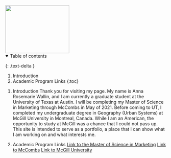 <img src="https://user-images.githubusercontent.com/76073032/102819744-b58e6f00-4399-11eb-826f-932b57f9f670.png" width="200" height="150" />


<details open markdown="block">
  <summary>
    Table of contents
  </summary>
  
  {: .text-delta }
1. Introduction
2. Academic Program Links
{:toc}
</details>

1. Introduction
Thank you for visiting my page. My name is Anna Rosemarie Wallin, and I am currently a graduate student at the University of Texas at Austin. I will be completing my Master of Science in Marketing through McCombs in May of 2021. Before coming to UT, I completed my undergraduate degree in Geography (Urban Systems) at McGill University in Montreal, Canada. While I am an American, the opportunity to study at McGill was a chance that I could not pass up. This site is intended to serve as a portfolio, a place that I can show what I am working on and what interests me.

2. Academic Program Links 
[Link to the Master of Science in Marketing](https://www.mccombs.utexas.edu/Master-of-Science-in-Marketing)
[Link to McCombs](https://www.mccombs.utexas.edu)
[Link to McGill University](https://www.mcgill.ca)
